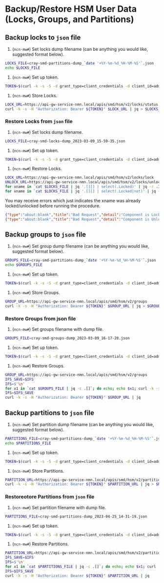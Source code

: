 # Backup/Restore HSM User Data (Locks, Groups, and Partitions)

## Backup locks to `json` file

1. (`ncn-mw#`) Set locks dump filename (can be anything you would like, suggested format below).

```bash
LOCKS_FILE=cray-smd-partitions-dump_`date '+%Y-%m-%d_%H-%M-%S'`.json
echo $LOCKS_FILE
```

1. (`ncn-mw#`) Set up token.

```bash
TOKEN=$(curl -k -s -S -d grant_type=client_credentials -d client_id=admin-client -d client_secret=$(kubectl get secrets admin-client-auth -o jsonpath='{.data.client-secret}' | base64 -d) https://api-gw-service-nmn.local/keycloak/realms/shasta/protocol/openid-connect/token | jq -r '.access_token')
```

1. (`ncn-mw#`) Store Locks.

```bash
LOCK_URL=https://api-gw-service-nmn.local/apis/smd/hsm/v2/locks/status
curl -k -s -H "Authorization: Bearer ${TOKEN}" $LOCK_URL | jq > $LOCKS_FILE
```

### Restore Locks from `json` file

1. (`ncn-mw#`) Set locks dump filename.

```bash
LOCKS_FILE=cray-smd-locks-dump_2023-03-09_15-59-35.json
```

1. (`ncn-mw#`) Set up token.

```bash
TOKEN=$(curl -k -s -S -d grant_type=client_credentials -d client_id=admin-client -d client_secret=$(kubectl get secrets admin-client-auth -o jsonpath='{.data.client-secret}' | base64 -d) https://api-gw-service-nmn.local/keycloak/realms/shasta/protocol/openid-connect/token | jq -r '.access_token')
```

1. (`ncn-mw#`) Restore Locks.

```bash
LOCK_URL=https://api-gw-service-nmn.local/apis/smd/hsm/v2/locks/lock
UNLOCK_URL=https://api-gw-service-nmn.local/apis/smd/hsm/v2/locks/unlock
for xname in `cat $LOCKS_FILE | jq '.[][] | select(.Locked)' | jq -r .ID`; do echo; echo $xname; curl -k -s -H "Authorization: Bearer ${TOKEN}" --header "Content-Type: application/json" -d '{"ComponentIDs":["'$xname'"], "Verify":false}' $LOCK_URL; done
for xname in `cat $LOCKS_FILE | jq '.[][] | select(.Locked|not)' | jq -r .ID`; do echo; echo $xname; curl -k -s -H "Authorization: Bearer ${TOKEN}" --header "Content-Type: application/json" -d '{"ComponentIDs":["'$xname'"], "Verify":false}' $UNLOCK_URL; done
```

You may receive errors which just indicates the xname was already locked/unlocked before running the procedure.

```json
{"type":"about:blank","title":"Bad Request","detail":"Component is Locked","status":400}
{"type":"about:blank","title":"Bad Request","detail":"Component is Unlocked","status":400}
```

## Backup groups to `json` file

1. (`ncn-mw#`) Set group dump filename (can be anything you would like, suggested format below).

```bash
GROUPS_FILE=cray-smd-partitions-dump_`date '+%Y-%m-%d_%H-%M-%S'`.json
echo $GROUPS_FILE
```

1. (`ncn-mw#`) Set up token.

```bash
TOKEN=$(curl -k -s -S -d grant_type=client_credentials -d client_id=admin-client -d client_secret=$(kubectl get secrets admin-client-auth -o jsonpath='{.data.client-secret}' | base64 -d) https://api-gw-service-nmn.local/keycloak/realms/shasta/protocol/openid-connect/token | jq -r '.access_token')
```

1. (`ncn-mw#`) Store Groups.

```bash
GROUP_URL=https://api-gw-service-nmn.local/apis/smd/hsm/v2/groups
curl -k -s -H "Authorization: Bearer ${TOKEN}" $GROUP_URL | jq > $GROUPS_FILE
```

### Restore Groups from json file

1. (`ncn-mw#`) Set groups filename with dump file.

```bash
GROUPS_FILE=cray-smd-groups-dump_2023-03-09_16-17-28.json
```

1. (`ncn-mw#`) Set up token.

```bash
TOKEN=$(curl -k -s -S -d grant_type=client_credentials -d client_id=admin-client -d client_secret=$(kubectl get secrets admin-client-auth -o jsonpath='{.data.client-secret}' | base64 -d) https://api-gw-service-nmn.local/keycloak/realms/shasta/protocol/openid-connect/token | jq -r '.access_token')
```

1. (`ncn-mw#`) Restore Groups.

```bash
GROUP_URL=https://api-gw-service-nmn.local/apis/smd/hsm/v2/groups
IFS_SAVE=$IFS
IFS=$'\n'
for x1 in `cat $GROUPS_FILE | jq -c .[]`; do echo; echo $x1; curl -k -s -H "Authorization: Bearer ${TOKEN}" --header "Content-Type: application/json" -d "$x1" $GROUP_URL; done
IFS=$IFS_SAVE
curl -k -s -H "Authorization: Bearer ${TOKEN}" $GROUP_URL | jq
```

## Backup partitions to `json` file

1. (`ncn-mw#`) Set partition dump filename (can be anything you would like, suggested format below).

```bash
PARTITIONS_FILE=cray-smd-partitions-dump_`date '+%Y-%m-%d_%H-%M-%S'`.json
echo $PARTITIONS_FILE
```

1. (`ncn-mw#`) Set up token.

```bash
TOKEN=$(curl -k -s -S -d grant_type=client_credentials -d client_id=admin-client -d client_secret=$(kubectl get secrets admin-client-auth -o jsonpath='{.data.client-secret}' | base64 -d) https://api-gw-service-nmn.local/keycloak/realms/shasta/protocol/openid-connect/token | jq -r '.access_token')
```

1. (`ncn-mw#`) Store Partitions.

```bash
PARTITION_URL=https://api-gw-service-nmn.local/apis/smd/hsm/v2/partitions
curl -k -s -H "Authorization: Bearer ${TOKEN}" $PARTITION_URL | jq > $PARTITIONS_FILE
```

### Restoreotore Partitions from `json` file

1. (`ncn-mw#`) Set partition filename with dump file.

```bash
PARTITIONS_FILE=cray-smd-partitions-dump_2023-04-25_14-31-19.json
```

1. (`ncn-mw#`) Set up token.

```bash
TOKEN=$(curl -k -s -S -d grant_type=client_credentials -d client_id=admin-client -d client_secret=$(kubectl get secrets admin-client-auth -o jsonpath='{.data.client-secret}' | base64 -d) https://api-gw-service-nmn.local/keycloak/realms/shasta/protocol/openid-connect/token | jq -r '.access_token')
```

1. (`ncn-mw#`) Restore Partitions.

```bash
PARTITION_URL=https://api-gw-service-nmn.local/apis/smd/hsm/v2/partitions
IFS_SAVE=$IFS
IFS=$'\n'
for x1 in `cat $PARTITIONS_FILE | jq -c .[]`; do echo; echo $x1; curl -k -s -H "Authorization: Bearer ${TOKEN}" --header "Content-Type: application/json" -d "$x1" $PARTITION_URL;  done
IFS=$IFS_SAVE
curl -k -s -H "Authorization: Bearer ${TOKEN}" $PARTITION_URL | jq
```
